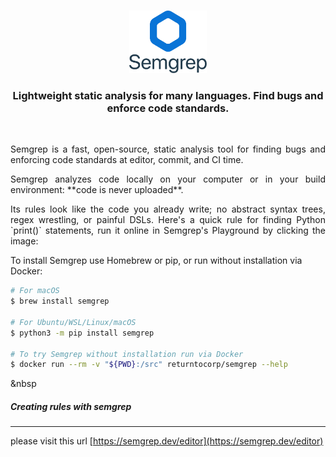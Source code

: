 <br>
	<p align="center">
		<a href="https://semgrep.dev"><img src="https://raw.githubusercontent.com/returntocorp/semgrep/develop/semgrep.svg" height="100" alt="Semgrep logo"/></a>
	</p>
	<h3 align="center">
	  Lightweight static analysis for many languages.
	  Find bugs and enforce code standards.
	</h3>
</br>

<p style="text-align: justify; letter-spacing: 0.002em;">
Semgrep is a fast, open-source, static analysis tool for finding bugs and enforcing code standards at editor, commit, and CI time.</p>

<p style="text-align: justify; letter-spacing: 0.002em;">
Semgrep analyzes code locally on your computer or in your build environment: **code is never uploaded**.
</p>

<p style="text-align: justify; letter-spacing: 0.002em;">
Its rules look like the code you already write; no abstract syntax trees, regex wrestling, or painful DSLs. Here's a quick rule for finding Python `print()` statements, run it online in Semgrep's Playground by clicking the image:
</p>
<p style="text-align: justify; letter-spacing: 0.002em;">

To install Semgrep use Homebrew or pip, or run without installation via Docker:
</p>

```sh
# For macOS
$ brew install semgrep

# For Ubuntu/WSL/Linux/macOS
$ python3 -m pip install semgrep

# To try Semgrep without installation run via Docker
$ docker run --rm -v "${PWD}:/src" returntocorp/semgrep --help
```




&nbsp
##### Creating rules with semgrep
---
please visit this url [https://semgrep.dev/editor](https://semgrep.dev/editor)
